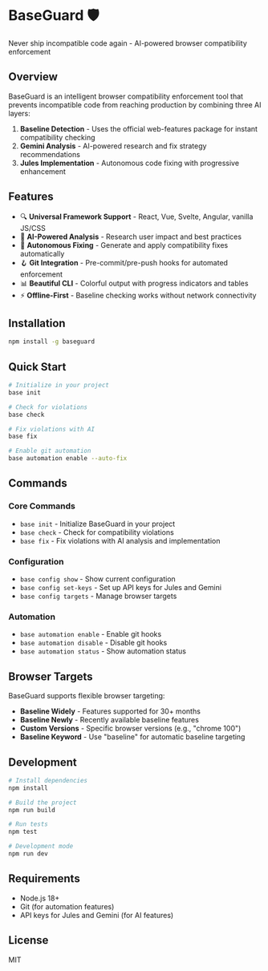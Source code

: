 # BaseGuard 🛡️

Never ship incompatible code again - AI-powered browser compatibility enforcement

## Overview

BaseGuard is an intelligent browser compatibility enforcement tool that prevents incompatible code from reaching production by combining three AI layers:

1. **Baseline Detection** - Uses the official web-features package for instant compatibility checking
2. **Gemini Analysis** - AI-powered research and fix strategy recommendations  
3. **Jules Implementation** - Autonomous code fixing with progressive enhancement

## Features

- 🔍 **Universal Framework Support** - React, Vue, Svelte, Angular, vanilla JS/CSS
- 🤖 **AI-Powered Analysis** - Research user impact and best practices
- 🔧 **Autonomous Fixing** - Generate and apply compatibility fixes automatically
- 🪝 **Git Integration** - Pre-commit/pre-push hooks for automated enforcement
- 📊 **Beautiful CLI** - Colorful output with progress indicators and tables
- ⚡ **Offline-First** - Baseline checking works without network connectivity

## Installation

```bash
npm install -g baseguard
```

## Quick Start

```bash
# Initialize in your project
base init

# Check for violations
base check

# Fix violations with AI
base fix

# Enable git automation
base automation enable --auto-fix
```

## Commands

### Core Commands
- `base init` - Initialize BaseGuard in your project
- `base check` - Check for compatibility violations
- `base fix` - Fix violations with AI analysis and implementation

### Configuration
- `base config show` - Show current configuration
- `base config set-keys` - Set up API keys for Jules and Gemini
- `base config targets` - Manage browser targets

### Automation
- `base automation enable` - Enable git hooks
- `base automation disable` - Disable git hooks
- `base automation status` - Show automation status

## Browser Targets

BaseGuard supports flexible browser targeting:

- **Baseline Widely** - Features supported for 30+ months
- **Baseline Newly** - Recently available baseline features
- **Custom Versions** - Specific browser versions (e.g., "chrome 100")
- **Baseline Keyword** - Use "baseline" for automatic baseline targeting

## Development

```bash
# Install dependencies
npm install

# Build the project
npm run build

# Run tests
npm test

# Development mode
npm run dev
```

## Requirements

- Node.js 18+
- Git (for automation features)
- API keys for Jules and Gemini (for AI features)

## License

MIT